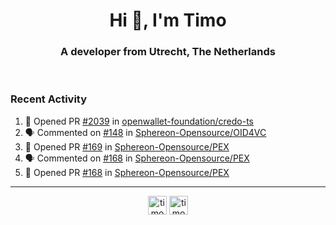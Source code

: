 <h1 align="center">Hi 👋, I'm Timo</h1>
<h3 align="center">A developer from Utrecht, The Netherlands</h3>
<br/>
<!-- https://github.com/rahuldkjain/github-profile-readme-generator --!>

<!--  <p align="left"><img src="https://github-readme-stats.vercel.app/api?username=timoglastra&show_icons=true&count_private=true&" alt="timoglastra" /></p> --!>

<!--
Github language stats
<p align="left"><img src="https://github-readme-stats.vercel.app/api/top-langs/?username=timoglastra&layout=compact" alt="timoglastra" /><p>
-->

<!-- Codestats language stats -->
<!-- <p align="left"><img src="https://codestats-readme.vercel.app/api/top-langs/?username=timoglastra&layout=compact&language_count=12" alt="timoglastra" /><p>    --!>
  
<h3>Recent Activity</h3>

<!--START_SECTION:activity-->
1. 💪 Opened PR [#2039](https://github.com/openwallet-foundation/credo-ts/pull/2039) in [openwallet-foundation/credo-ts](https://github.com/openwallet-foundation/credo-ts)
2. 🗣 Commented on [#148](https://github.com/Sphereon-Opensource/OID4VC/pull/148#issuecomment-2358553136) in [Sphereon-Opensource/OID4VC](https://github.com/Sphereon-Opensource/OID4VC)
3. 💪 Opened PR [#169](https://github.com/Sphereon-Opensource/PEX/pull/169) in [Sphereon-Opensource/PEX](https://github.com/Sphereon-Opensource/PEX)
4. 🗣 Commented on [#168](https://github.com/Sphereon-Opensource/PEX/pull/168#issuecomment-2358498536) in [Sphereon-Opensource/PEX](https://github.com/Sphereon-Opensource/PEX)
5. 💪 Opened PR [#168](https://github.com/Sphereon-Opensource/PEX/pull/168) in [Sphereon-Opensource/PEX](https://github.com/Sphereon-Opensource/PEX)
<!--END_SECTION:activity-->

---

<p align="center">
<a href="https://twitter.com/timoglastra" target="blank"><img align="center" src="https://cdn.jsdelivr.net/npm/simple-icons@3.0.1/icons/twitter.svg" alt="timoglastra" height="30" width="30" /></a>
<a href="https://linkedin.com/in/timoglastra" target="blank"><img align="center" src="https://cdn.jsdelivr.net/npm/simple-icons@3.0.1/icons/linkedin.svg" alt="timoglastra" height="30" width="30" /></a>
</p>



